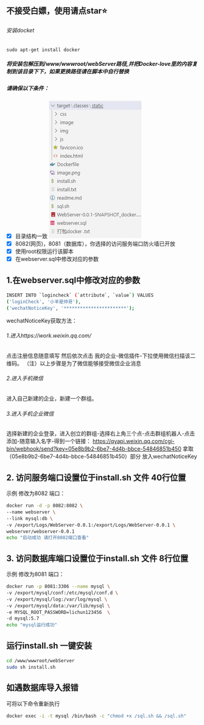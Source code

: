 ## 不接受白嫖，使用请点star⭐
###### 安装docket
```
sudo apt-get install docker

```
##### 将安装包解压到/www/wwwroot/webServer路径,并把Docker-love里的内容复制到该目录下下，如果更换路径请在脚本中自行替换

##### 请确保以下条件：

- [x] 目录结构一致
![Alt text](image-1.png)
- [x] 8082(网页)，8081（数据库），你选择的访问服务端口防火墙已开放
- [x] 使用root权限运行该脚本
- [x] 在webserver.sql中修改对应的参数

## 1.在webserver.sql中修改对应的参数

```bash
INSERT INTO `logincheck` (`attribute`, `value`) VALUES
('loginCheck', '小羊是帅哥'),
('wechatNoticeKey', '***********************');
```
wechatNoticeKey获取方法：
###### 1.进入https://work.weixin.qq.com/
点击注册信息随意填写
然后依次点击 我的企业-微信插件-下拉使用微信扫描该二维码。
（注）以上步骤是为了微信能够接受微信企业消息
###### 2.进入手机微信
进入自己新建的企业，新建一个群组。

###### 3.进入手机企业微信
选择新建的企业登录，进入创立的群组-选择右上角三个点-点击群组机器人-点击添加-随意输入名字-得到一个链接：
https://qyapi.weixin.qq.com/cgi-bin/webhook/send?key=05e8b9b2-6be7-4d4b-bbce-54846851b450
拿取（05e8b9b2-6be7-4d4b-bbce-54846851b450）部分 放入wechatNoticeKey


## 2. 访问服务端口设置位于install.sh 文件 40行位置

示例 修改为8082 端口：
```bash
docker run -d -p 8082:8082 \
--name webserver \
--link mysql:db \
-v /export/Logs/WebServer-0.0.1:/export/Logs/WebServer-0.0.1 \
webserver/webserver-0.0.1
echo "启动成功 请打开8082端口查看"
```
## 3. 访问数据库端口设置位于install.sh 文件 8行位置

示例 修改为8081 端口：
```bash
docker run -p 8081:3306 --name mysql \
-v /export/mysql/conf:/etc/mysql/conf.d \
-v /export/mysql/log:/var/log/mysql \
-v /export/mysql/data:/var/lib/mysql \
-e MYSQL_ROOT_PASSWORD=lichun123456  \
-d mysql:5.7
echo "mysql运行成功"
```

## 运行install.sh 一键安装
```bash
cd /www/wwwroot/webServer
sudo sh install.sh
```

## 如遇数据库导入报错
可将以下命令重新执行
```bash
docker exec -i -t mysql /bin/bash -c "chmod +x /sql.sh && /sql.sh"
```

